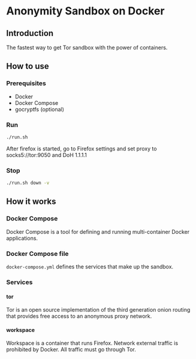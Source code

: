 # Anonymity Sandbox on Docker

## Introduction

The fastest way to get Tor sandbox with the power of containers.

## How to use

### Prerequisites

- Docker
- Docker Compose
- gocryptfs (optional)

### Run

```bash
./run.sh
```

After firefox is started, go to Firefox settings and set proxy to socks5://tor:9050 and DoH 1.1.1.1

### Stop

```bash
./run.sh down -v
```

## How it works

### Docker Compose

Docker Compose is a tool for defining and running multi-container Docker applications.

### Docker Compose file

`docker-compose.yml` defines the services that make up the sandbox.

### Services

#### tor

Tor is an open source implementation of the third generation onion routing that provides free access to an anonymous proxy network.

#### workspace

Workspace is a container that runs Firefox. Network external traffic is prohibited by Docker. All traffic must go through Tor.
